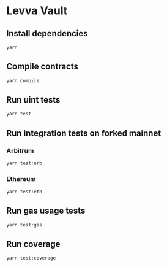 # Levva Vault

## Install dependencies

```bash
yarn
```

## Compile contracts

```bash
yarn compile
```

## Run uint tests

```bash
yarn test
```

## Run integration tests on forked mainnet

### Arbitrum

```bash
yarn test:arb
```

### Ethereum

```bash
yarn test:eth
```

## Run gas usage tests

```bash
yarn test:gas
```

## Run coverage

```bash
yarn test:coverage
```
